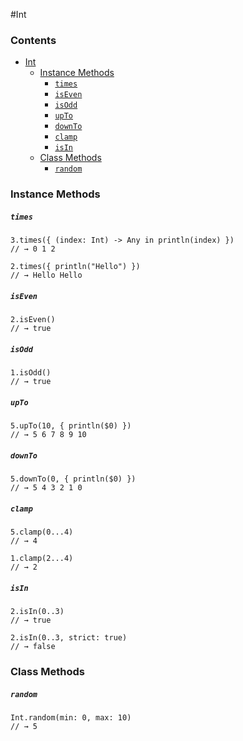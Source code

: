 #Int

### Contents ###

- [Int](#int)
    - [Instance Methods](#instance-methods)
    	- [`times`](#times)
    	- [`isEven`](#iseven)
    	- [`isOdd`](#isodd)
    	- [`upTo`](#upto)
    	- [`downTo`](#downto)
    	- [`clamp`](#clamp)
    	- [`isIn`](#isin)
    - [Class Methods](#class-methods)
    	- [`random`](#random)

### Instance Methods ###

##### `times` #####
```
3.times({ (index: Int) -> Any in println(index) })
// → 0 1 2

2.times({ println("Hello") })
// → Hello Hello
```

##### `isEven` #####
```
2.isEven()
// → true
```

##### `isOdd` #####
```
1.isOdd()
// → true
```

##### `upTo` #####
```
5.upTo(10, { println($0) })
// → 5 6 7 8 9 10
```

##### `downTo` #####
```
5.downTo(0, { println($0) })
// → 5 4 3 2 1 0
```

##### `clamp` #####
```
5.clamp(0...4)
// → 4

1.clamp(2...4)
// → 2
```

##### `isIn` #####
```
2.isIn(0..3)
// → true

2.isIn(0..3, strict: true)
// → false
```

### Class Methods ###

##### `random` #####
```
Int.random(min: 0, max: 10)
// → 5
```
